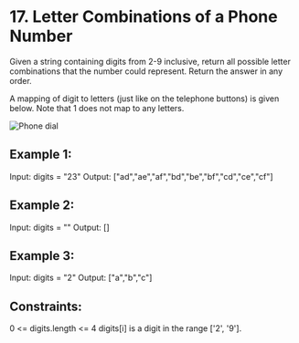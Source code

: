# 17. Letter Combinations of a Phone Number

Given a string containing digits from 2-9 inclusive, return all possible letter combinations that the number could represent. Return the answer in any order.

A mapping of digit to letters (just like on the telephone buttons) is given below. Note that 1 does not map to any letters.


![Phone dial](https://upload.wikimedia.org/wikipedia/commons/thumb/7/73/Telephone-keypad2.svg/200px-Telephone-keypad2.svg.png)
 

## Example 1:

Input: digits = "23"
Output: ["ad","ae","af","bd","be","bf","cd","ce","cf"]

## Example 2:

Input: digits = ""
Output: []

## Example 3:

Input: digits = "2"
Output: ["a","b","c"]
 

## Constraints:

0 <= digits.length <= 4
digits[i] is a digit in the range ['2', '9'].